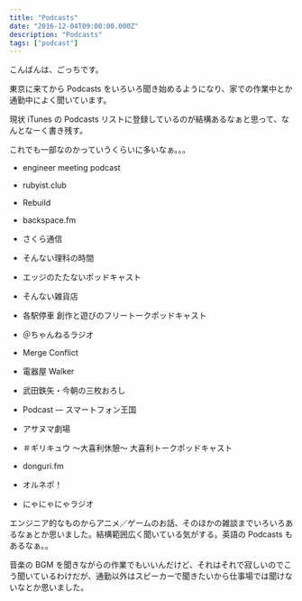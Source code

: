 ```yaml
---
title: "Podcasts"
date: "2016-12-04T09:00:00.000Z"
description: "Podcasts"
tags: ["podcast"]
---
```


こんばんは、ごっちです。

東京に来てから Podcasts をいろいろ聞き始めるようになり、家での作業中とか通勤中によく聞いています。

現状 iTunes の Podcasts リストに登録しているのが結構あるなぁと思って、なんとなーく書き残す。

これでも一部なのかっていうくらいに多いなぁ。。。

- engineer meeting podcast

- rubyist.club

- Rebuild

- backspace.fm

- さくら通信

- そんない理科の時間

- エッジのたたないポッドキャスト

- そんない雑貨店

- 各駅停車 創作と遊びのフリートークポッドキャスト

- ＠ちゃんねるラジオ

- Merge Conflict

- 電器屋 Walker

- 武田鉄矢・今朝の三枚おろし

- Podcast — スマートフォン王国

- アサヌマ劇場

- ＃ギリキュウ ～大喜利休憩～ 大喜利トークポッドキャスト

- donguri.fm

- オルネポ！

- にゃにゃにゃラジオ

エンジニア的なものからアニメ／ゲームのお話、そのほかの雑談までいろいろあるなぁとか思いました。結構範囲広く聞いている気がする。英語の Podcasts もあるなぁ。。

音楽の BGM を聞きながらの作業でもいいんだけど、それはそれで寂しいのでこう聞いているわけだが、通勤以外はスピーカーで聞きたいから仕事場では聞けないなとか思いました。
